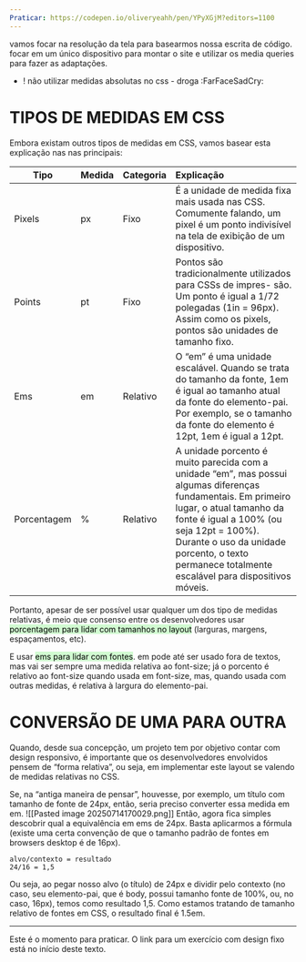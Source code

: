 ```yaml
---
Praticar: https://codepen.io/oliveryeahh/pen/YPyXGjM?editors=1100
---
```

vamos focar na resolução da tela para basearmos nossa escrita de código. focar em um único dispositivo para montar o site e utilizar os media queries para fazer as adaptações.

- ! não utilizar medidas absolutas no css - droga :FarFaceSadCry:
# TIPOS DE MEDIDAS EM CSS

Embora existam outros tipos de medidas em CSS, vamos basear esta explicação nas nas principais: 

| Tipo        | Medida | Categoria | Explicação                                                                                                                                                                                                                                                                                |
| ----------- | ------ | --------- | :---------------------------------------------------------------------------------------------------------------------------------------------------------------------------------------------------------------------------------------------------------------------------------------- |
| Pixels      | px     | Fixo      | É a unidade de medida fixa mais usada nas CSS. Comumente falando, um pixel é um ponto indivisível na tela de exibição de um dispositivo.                                                                                                                                                  |
| Points      | pt     | Fixo      | Pontos são tradicionalmente utilizados para CSSs de impres- são. Um ponto é igual a 1/72 polegadas (1in = 96px). Assim como os pixels, pontos são unidades de tamanho fixo.                                                                                                               |
| Ems         | em     | Relativo  | O “em” é uma unidade escalável. Quando se trata do tamanho da fonte, 1em é igual ao tamanho atual da fonte do elemento-pai. Por exemplo, se o tamanho da fonte do elemento é 12pt, 1em é igual a 12pt.                                                                                    |
| Porcentagem | %      | Relativo  | A unidade porcento é muito parecida com a unidade “em”, mas possui algumas diferenças fundamentais. Em primeiro lugar, o atual tamanho da fonte é igual a 100% (ou seja 12pt = 100%). Durante o uso da unidade porcento, o texto permanece totalmente escalável para dispositivos móveis. |

Portanto, apesar de ser possível usar qualquer um dos tipo de medidas relativas, é meio que consenso entre os desenvolvedores usar <mark style="background: #BBFABBA6;">porcentagem para lidar com tamanhos no layout</mark> (larguras, margens, espaçamentos, etc).

E usar <mark style="background: #BBFABBA6;">ems para lidar com fontes</mark>. em pode até ser usado fora de textos, mas vai ser sempre uma medida relativa ao font-size; já o porcento é relativo ao font-size quando usada em font-size, mas, quando usada com outras medidas, é relativa à largura do elemento-pai.

# CONVERSÃO DE UMA PARA OUTRA

Quando, desde sua concepção, um projeto tem por objetivo contar com design responsivo, é importante que os desenvolvedores envolvidos pensem de “forma relativa”, ou seja, em implementar este layout se valendo de medidas relativas no CSS.

Se, na “antiga maneira de pensar”, houvesse, por exemplo, um título com tamanho de fonte de 24px, então, seria preciso converter essa medida em em.
![[Pasted image 20250714170029.png]]
Então, agora fica simples descobrir qual a equivalência em ems de 24px. Basta aplicarmos a fórmula (existe uma certa convenção de que o tamanho padrão de fontes em browsers desktop é de 16px).

```
alvo/contexto = resultado
24/16 = 1,5
```

Ou seja, ao pegar nosso alvo (o título) de 24px e dividir pelo contexto (no caso, seu elemento-pai, que é body, possui tamanho fonte de 100%, ou, no caso, 16px), temos como resultado 1,5. Como estamos tratando de tamanho relativo de fontes em CSS, o resultado final é 1.5em.

---

Este é o momento para praticar. O link para um exercício com design fixo está no início deste texto.